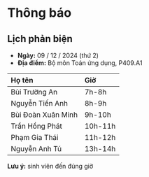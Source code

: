 # Thông báo
## Lịch phản biện
* **Ngày:** 09 / 12 / 2024 (thứ 2)
* **Địa điểm:** Bộ môn Toán ứng dụng, P409.A1

| Họ tên | Giờ |
|:-|:-|
| Bùi Trường An | 7h-8h |
| Nguyễn Tiến Anh | 8h-9h |
| Bùi Đoàn Xuân Minh | 9h-10h|
|Trần Hồng Phát | 10h-11h |
| Phạm Gia Thái | 11h-12h |
| Nguyễn Anh Tú | 13h-14h |

**Lưu ý:** sinh viên đến đúng giờ


